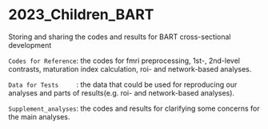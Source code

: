 # 2023_Children_BART
Storing and sharing the codes and results for BART cross-sectional development

`Codes for Reference`: the codes for fmri preprocessing, 1st-, 2nd-level contrasts, maturation index calculation, roi- and network-based analyses.

`Data for Tests     `: the data that could be used for reproducing our analyses and parts of results(e.g. roi- and network-based analyses).

`Supplement_analyses`: the codes and results for clarifying some concerns for the main analyses.
